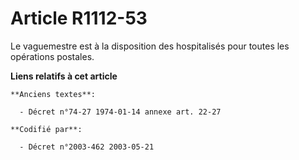 # Article R1112-53

Le vaguemestre est à la disposition des hospitalisés pour toutes les opérations postales.

**Liens relatifs à cet article**

	**Anciens textes**:

	  - Décret n°74-27 1974-01-14 annexe art. 22-27

	**Codifié par**:

	  - Décret n°2003-462 2003-05-21
